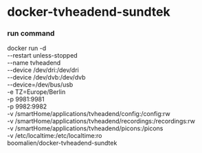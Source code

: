 # docker-tvheadend-sundtek


### run command
docker run -d  \
--restart unless-stopped \
--name tvheadend \
--device /dev/dri:/dev/dri \
--device /dev/dvb:/dev/dvb \
--device=/dev/bus/usb \
-e TZ=Europe/Berlin \
-p 9981:9981 \
-p 9982:9982 \
-v /smartHome/applications/tvheadend/config:/config:rw \
-v /smartHome/applications/tvheadend/recordings:/recordings:rw \
-v /smartHome/applications/tvheadend/picons:/picons \
-v /etc/localtime:/etc/localtime:ro \
boomalien/docker-tvheadend-sundtek
